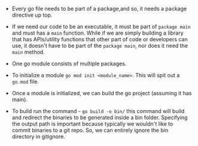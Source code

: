 - Every go file needs to be part of a package,and so, it needs a package directive up top.

- If we need our code to be an executable, it must be part of `package main` and must has a `main` function. While if we are simply building a library that has APIs/utility functions that other part of code or developers can use, it doesn't have to be part of the `package main`, nor does it need the `main` method.

- One go module consists of multiple packages.

- To initialize a module `go mod init <module_name>`. This will spit out a `go.mod` file.

- Once a module is initialized, we can build the go project (assuming it has main).

- To build run the command - `go build -o bin/` this command will build and redirect the binaries to be
  generated inside a bin folder. Specifying the output path is important because typically we wouldn't like
  to commit binaries to a git repo. So, we can entirely ignore the bin directory in gitignore.
